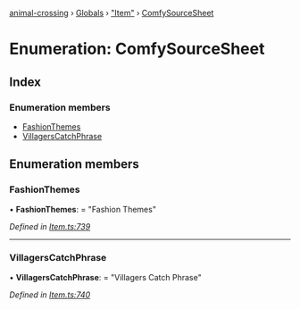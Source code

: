 [animal-crossing](../README.md) › [Globals](../globals.md) › ["Item"](../modules/_item_.md) › [ComfySourceSheet](_item_.comfysourcesheet.md)

# Enumeration: ComfySourceSheet

## Index

### Enumeration members

* [FashionThemes](_item_.comfysourcesheet.md#fashionthemes)
* [VillagersCatchPhrase](_item_.comfysourcesheet.md#villagerscatchphrase)

## Enumeration members

###  FashionThemes

• **FashionThemes**: = "Fashion Themes"

*Defined in [Item.ts:739](https://github.com/Norviah/animal-crossing/blob/ac736df/module/types/Item.ts#L739)*

___

###  VillagersCatchPhrase

• **VillagersCatchPhrase**: = "Villagers Catch Phrase"

*Defined in [Item.ts:740](https://github.com/Norviah/animal-crossing/blob/ac736df/module/types/Item.ts#L740)*
